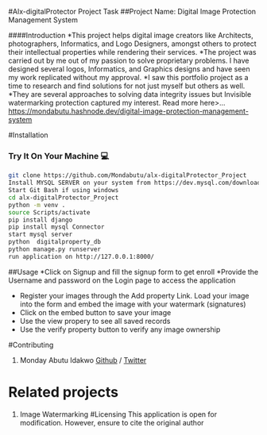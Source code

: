 #Alx-digitalProtector Project Task
##Project Name: Digital Image Protection Management System

####Introduction
*This project helps digital image creators like Architects, photographers, Informatics, and Logo Designers, amongst others to protect their intellectual properties while rendering their services.
*The project was carried out by me out of my passion to solve proprietary problems. I have designed several logos, Informatics, and Graphics designs and have seen my work replicated without my approval.
*I saw this portfolio project as a time to research and find solutions for not just myself but others as well.
*They are several approaches to solving data integrity issues but Invisible watermarking protection captured my interest.
Read more here>...  https://mondabutu.hashnode.dev/digital-image-protection-management-system


#Installation
### Try It On Your Machine :computer:

```bash
git clone https://github.com/Mondabutu/alx-digitalProtector_Project
Install MYSQL SERVER on your system from https://dev.mysql.com/downloads/mysql/
Start Git Bash if using windows
cd alx-digitalProtector_Project
python -m venv .
source Scripts/activate
pip install django
pip install mysql Connector
start mysql server
python  digitalproperty_db
python manage.py runserver
run application on http://127.0.0.1:8000/
```

##Usage
*Click on Signup and fill the signup form to get enroll
*Provide the Username and password on the Login page to access the application
* Register your images through the Add property Link. Load your image into the form and embed the image with your watermark (signatures)
* Click on the embed button to save your image
* Use the view propery to see all saved records
* Use the verify property button to verify any image ownership

#Contributing
1. Monday Abutu Idakwo [Github](https://github.com/mondabutu) / [Twitter](https://mondabutu.com/twitter)

# Related projects
1. Image Watermarking
#Licensing
This application is open for modification. However, ensure to cite the original author
